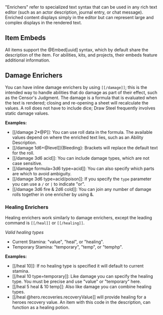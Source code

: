 "Enrichers" refer to specialized text syntax that can be used in any rich text editor (such as an actor description, journal entry, or chat message). Enriched content displays simply in the editor but can represent large and complex displays in the rendered text.

## Item Embeds

All items support the @Embed<s></s>[uuid] syntax, which by default share the description of the item. For abilities, kits, and projects, their embeds feature additional information.

## Damage Enrichers

You can have inline damage enrichers by using `[[/damage]]`; this is the intended way to handle abilities that do damage as part of their effect, such as the Censor's Judgment. The damage is a formula that is evaluated when the text is rendered; closing and re-opening a sheet will recalculate the values. A roll does not have to include dice; Draw Steel frequently involves static damage values.

**Examples:**
<!-- Extra &nbsp; characters are to prevent these from enriching in the in-game journal -->

- [[/damage&nbsp;2*@P]]: You can use roll data in the formula. The available values depend on where the enriched text lies, such as an Ability Description.
- [[/damage&nbsp;1d6+@level]]{Bleeding}: Brackets will replace the default text for the roll.
- [[/damage&nbsp;3d6 acid]]: You can include damage types, which are not case sensitive.
- [[/damage&nbsp;formula=3d6 type=acid]]: You can also specify which parts are which to avoid ambiguity.
- [[/damage&nbsp;3d6 type=acid/poison]]: If you specify the `type` parameter you can use a `/` or `|` to indicate "or".
- [[/damage&nbsp;3d6 fire & 2d6 cold]]: You can join any number of damage rolls together in one enricher by using &.

### Healing Enrichers

Healing enrichers work similarly to damage enrichers, except the leading command is `[[/heal]]` or `[[/healing]]`.

*Valid healing types*
- Current Stamina: "value", "heal", or "healing".
- Temporary Stamina: "temporary", "temp", or "temphp".

**Examples:**

- [[/heal&nbsp;10]]: If no healing type is specified it will default to current stamina.
- [[/heal&nbsp;10 type=temporary]]: Like damage you can specify the healing type. You must be precise and use "value" or "temporary" here.
- [[/heal&nbsp;5 heal & 10 temp]]: Also like damage you can combine healing types.
- [[/heal&nbsp;@hero.recoveries.recoveryValue]] will provide healing for a heroes recovery value. An item with this code in the description, can function as a healing potion.